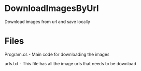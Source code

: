 # DownloadImagesByUrl
 Download images from url and save locally
 
# Files

Program.cs - Main code for downloading the images

urls.txt - This file has all the image urls that needs to be download
